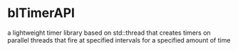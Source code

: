 # blTimerAPI
a lightweight timer library based on std::thread that creates timers on parallel threads that fire at specified intervals for a specified amount of time
